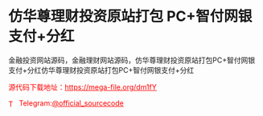 # 仿华尊理财投资原站打包 PC+智付网银支付+分红

金融投资网站源码，金融理财网站源码，仿华尊理财投资原站打包PC+智付网银支付+分红仿华尊理财投资原站打包PC+智付网银支付+分红<br>


<p style="color: red;">源代码下载地址：<a href="https://mega-file.org/dm1fY" style="color: red;">https://mega-file.org/dm1fY</a></p><p style="color: red;"><img src="https://cdn-icons-png.flaticon.com/512/2111/2111646.png" alt="Telegram Icon" style="width: 16px; vertical-align: middle; margin-right: 5px;">Telegram:<a href="https://t.me/official_sourcecode" style="color: red;">@official_sourcecode</a></p>